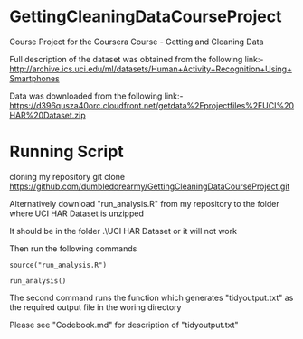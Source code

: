 GettingCleaningDataCourseProject
================================

Course Project for the Coursera Course - Getting and Cleaning Data

Full description of the dataset was obtained from the following link:-
http://archive.ics.uci.edu/ml/datasets/Human+Activity+Recognition+Using+Smartphones

Data was downloaded from the following link:-
https://d396qusza40orc.cloudfront.net/getdata%2Fprojectfiles%2FUCI%20HAR%20Dataset.zip

Running Script
================================
cloning my repository
    git clone https://github.com/dumbledorearmy/GettingCleaningDataCourseProject.git

Alternatively download "run_analysis.R" from my repository to the folder where UCI HAR Dataset is unzipped

It should be in the folder .\UCI HAR Dataset or it will not work

Then run the following commands
    
    source("run_analysis.R")
    
    run_analysis()

The second command runs the function which generates "tidyoutput.txt" as the required output file in the woring directory

Please see "Codebook.md" for description of "tidyoutput.txt"
